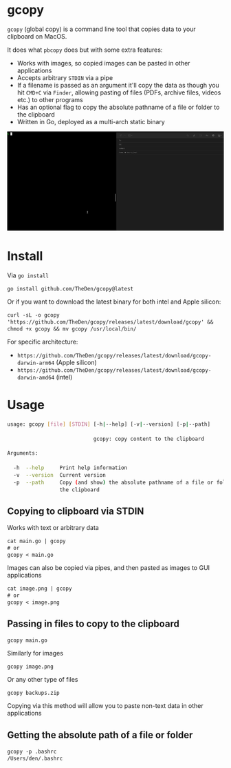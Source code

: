 # gcopy


`gcopy` (global copy) is a command line tool that copies data to your clipboard on MacOS. 

It does what `pbcopy` does but with some extra features:

* Works with images, so copied images can be pasted in other applications
* Accepts arbitrary `STDIN` via a pipe
* If a filename is passed as an argument it'll copy the data as though you hit `CMD+C` via `Finder`, allowing pasting of files (PDFs, archive files, videos etc.) to other programs
* Has an optional flag to copy the absolute pathname of a file or folder to the clipboard
* Written in Go, deployed as a multi-arch static binary

![gcopy](./gcopy-usage-example.gif)

# Install

Via `go install`

```shell
go install github.com/TheDen/gcopy@latest
```

Or if you want to download the latest binary for both intel and Apple silicon:

```shell
curl -sL -o gcopy 'https://github.com/TheDen/gcopy/releases/latest/download/gcopy' && chmod +x gcopy && mv gcopy /usr/local/bin/
```

For specific architecture:

* `https://github.com/TheDen/gcopy/releases/latest/download/gcopy-darwin-arm64` (Apple silicon)
* `https://github.com/TheDen/gcopy/releases/latest/download/gcopy-darwin-amd64` (intel)

# Usage

```bash
usage: gcopy [file] [STDIN] [-h|--help] [-v|--version] [-p|--path]

                            gcopy: copy content to the clipboard

Arguments:

  -h  --help     Print help information
  -v  --version  Current version
  -p  --path     Copy (and show) the absolute pathname of a file or folder to
                 the clipboard
```


## Copying to clipboard via STDIN

Works with text or arbitrary data

```shell
cat main.go | gcopy
# or
gcopy < main.go
```

Images can also be copied via pipes, and then pasted as images to GUI applications


```shell
cat image.png | gcopy
# or 
gcopy < image.png
```

## Passing in files to copy to the clipboard

```shell
gcopy main.go
```

Similarly for images

```shell
gcopy image.png
```

Or any other type of files

```shell
gcopy backups.zip
```

Copying via this method will allow you to paste non-text data in other applications


## Getting the absolute path of a file or folder

```shell
gcopy -p .bashrc
/Users/den/.bashrc
```
